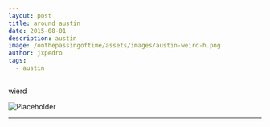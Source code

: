 ```yaml
---
layout: post
title: around austin
date: 2015-08-01
description: austin
image: /onthepassingoftime/assets/images/austin-weird-h.png
author: jxpedro
tags: 
  - austin
---
```

<p >wierd</p>

![Placeholder](/onthepassingoftime/assets/images/austin-weird.png)

<p></p>

<hr/>
